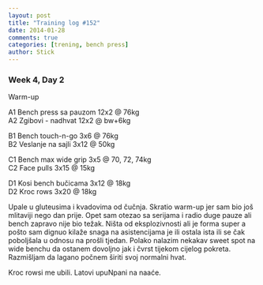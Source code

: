 ```yaml
---
layout: post
title: "Training log #152"
date: 2014-01-28
comments: true
categories: [trening, bench press]
author: Stick
---
```


### Week 4, Day 2  

Warm-up  

A1 Bench press sa pauzom 12x2 @ 76kg  
A2 Zgibovi - nadhvat 12x2 @ bw+6kg  

B1 Bench touch-n-go 3x6 @ 76kg  
B2 Veslanje na sajli 3x12 @ 50kg  

C1 Bench max wide grip 3x5 @ 70, 72, 74kg  
C2 Face pulls 3x15 @ 15kg  

D1 Kosi bench bučicama 3x12 @ 18kg  
D2 Kroc rows 3x20 @ 18kg  

Upale u gluteusima i kvadovima od čučnja. Skratio warm-up jer sam bio još mlitaviji nego dan prije. Opet sam otezao sa serijama i radio duge pauze ali bench zapravo nije bio težak. Ništa od eksplozivnosti ali je forma super a pošto sam dignuo kilaže snaga na asistencijama je ili ostala ista ili se čak poboljšala u odnosu na prošli tjedan. Polako nalazim nekakav sweet spot na wide benchu da ostanem dovoljno jak i čvrst tijekom cijelog pokreta. Razmišljam da lagano počnem širiti svoj normalni hvat.

Kroc rowsi me ubili. Latovi upuNpani na naaće.